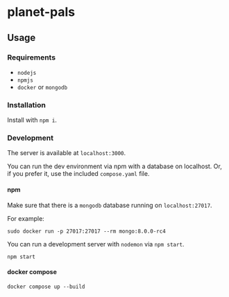# planet-pals

## Usage

### Requirements

* `nodejs`
* `npmjs`
* `docker` or `mongodb`
 
### Installation

Install with `npm i`.

### Development

The server is available at `localhost:3000`.

You can run the dev environment via npm with a database on localhost. Or, if you prefer it, use
the included `compose.yaml` file.

#### npm

Make sure that there is a `mongodb` database running on `localhost:27017`.

For example:

```console
sudo docker run -p 27017:27017 --rm mongo:8.0.0-rc4
```

You can run a development server with `nodemon` via `npm start`.

```console
npm start
```

#### docker compose

```console
docker compose up --build
```
